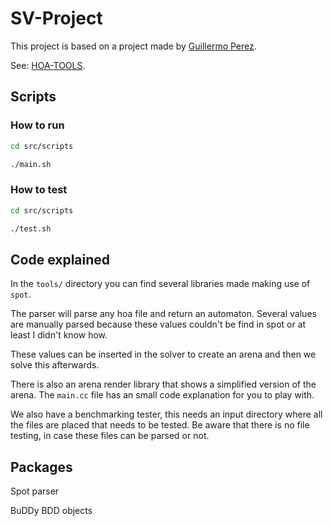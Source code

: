 # SV-Project

This project is based on a project made by [Guillermo Perez](https://github.com/gaperez64/).

See: [HOA-TOOLS](https://github.com/SYNTCOMP/hoa-tools).

## Scripts

### How to run

```sh
cd src/scripts

./main.sh
```

### How to test

```sh
cd src/scripts

./test.sh
```

## Code explained

In the `tools/` directory you can find several libraries made making use of `spot`.

The parser will parse any hoa file and return an automaton. Several values are manually parsed because these values couldn't be find in spot or at least I didn't know how.

These values can be inserted in the solver to create an arena and then we solve this afterwards.

There is also an arena render library that shows a simplified version of the arena. The `main.cc` file has an small code explanation for you to play with.

We also have a benchmarking tester, this needs an input directory where all the files are placed that needs to be tested. Be aware that there is no file testing, in case these files can be parsed or not.

## Packages

Spot parser

BuDDy BDD objects
